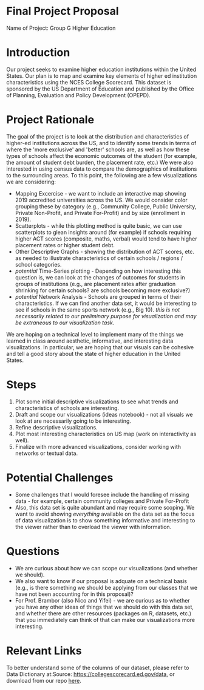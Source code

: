 # Final Project Proposal
Name of Project: Group G Higher Education

# Introduction
Our project seeks to examine higher education institutions within the United States. Our plan is to map and examine key elements of higher ed institution characteristics using the NCES College Scorecard. This dataset is sponsored by the US Department of Education and published by the Office of Planning, Evaluation and Policy Development (OPEPD).

# Project Rationale
The goal of the project is to look at the distribution and characteristics of higher-ed institutions across the US, and to identify some trends in terms of where 
the 'more exclusive' and 'better' schools are, as well as how these types of schools affect the economic outcomes of the student (for example, the amount of student
debt burden, the placement rate, etc.) We were also interested in using census data to compare the demographics of institutions to the surrounding areas. To this point, the following are a few visualizations we are considering: 

- Mapping Excercise - we want to include an interactive map showing 2019 accredited universities across the US. We would consider color grouping these by category (e.g., Community College, Public University, Private Non-Profit, and Private For-Profit) and by size (enrollment in 2019). 
- Scatterplots - while this plotting method is quite basic, we can use scatterplots to glean insights around (for example) if schools requiring higher ACT scores (composite, maths, verbal) would tend to have higher placement rates or higher student debt. 
- Other Descriptive Graphs - showing the distribution of ACT scores, etc. as needed to illustrate characteristics of certain schools / regions / school categories. 
- *potential* Time-Series plotting - Depending on how interesting this question is, we can look at the changes of outcomes for students in groups of institutions (e.g., are placement rates after graduation shrinking for certain schools? are schools becoming more exclusive?) 
- *potential* Network Analysis - Schools are grouped in terms of their characteristics. If we can find another data set, it would be interesting to see if schools in the same sports network (e.g., Big 10). *this is not necessarily related to our preliminary purpose for visualization and may be extraneous to our visualization task.*

We are hoping on a technical level to implement many of the things we learned in class around aesthetic, informative, and interesting data visualizations. In particular, we are hoping that our visuals can be cohesive and tell a good story about the state of higher education in the United States. 

# Steps
1. Plot some initial descriptive visualizations to see what trends and characteristics of schools are interesting. 
2. Draft and scope our visualizations (ideas notebook) - not all visuals we look at are necessarily going to be interesting. 
3. Refine descriptive visualizations. 
4. Plot most interesting characteristics on US map (work on interactivity as well). 
5. Finalize with more advanced visualizations, consider working with networks or textual data. 

# Potential Challenges
- Some challenges that I would foresee include the handling of missing data - for example, certain community colleges and Private For-Profit 
- Also, this data set is quite abundant and may require some scoping. We want to avoid showing *everything* available on the data set as the focus of data visualization is to show something informative and interesting to the viewer rather than to overload the viewer with information. 

# Questions
- We are curious about how we can scope our visualizations (and whether we should). 
- We also want to know if our proposal is adquate on a technical basis (e.g., is there something we should be applying from our classes that we have not been accounting for in this proposal)? 
- For Prof. Brambor (also Nico and Yifei) - we are curious as to whether you have any other ideas of things that we should do with this data set, and whether there are other resources (packages on R, datasets, etc.) that you immediately can think of that can make our visualizations more interesting. 

# Relevant Links
To better understand some of the columns of our dataset, please refer to Data Dictionary at:Source: https://collegescorecard.ed.gov/data, or download from our repo [here](https://github.com/QMSS-G5063-2021/Group_G_HigherEd/blob/main/data/collegescorecarddatadictionary_01192021.xlsx).
